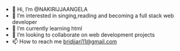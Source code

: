 - 👋 Hi, I’m @NAKIRIJJAANGELA
- 👀 I’m interested in singing,reading and becoming a full stack web developer
- 🌱 I’m currently learning html
- 💞️ I’m looking to collaborate on web development projects
- 📫 How to reach me bridjjari11@gmail.com

<!---
NAKIRIJJAANGELA/NAKIRIJJAANGELA is a ✨ special ✨ repository because its `README.md` (this file) appears on your GitHub profile.
You can click the Preview link to take a look at your changes.
--->
